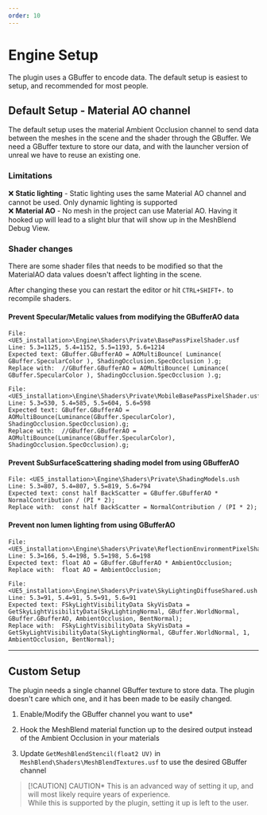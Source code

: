 ```yaml
---
order: 10
---
```


# Engine Setup

The plugin uses a GBuffer to encode data. The default setup is easiest to setup, and recommended for most people.

## Default Setup - Material AO channel

The default setup uses the material Ambient Occlusion channel to send data between the meshes in the scene and the shader through the GBuffer. We need a GBuffer texture to store our data, and with the launcher version of unreal we have to reuse an existing one.


### Limitations

:x: **Static lighting** - Static lighting uses the same Material AO channel and cannot be used. Only dynamic lighting is supported
<br>
:x: **Material AO** - No mesh in the project can use Material AO. Having it hooked up will lead to a slight blur that will show up in the MeshBlend Debug View.

### Shader changes

There are some shader files that needs to be modified so that the MaterialAO data values doesn't affect lighting in the scene.

After changing these you can restart the editor or hit `CTRL+SHIFT+.` to recompile shaders.


#### Prevent Specular/Metalic values from modifying the GBufferAO data
```
File: <UE5_installation>\Engine\Shaders\Private\BasePassPixelShader.usf
Line: 5.3=1125, 5.4=1152, 5.5=1193, 5.6=1214
Expected text: GBuffer.GBufferAO = AOMultiBounce( Luminance( GBuffer.SpecularColor ), ShadingOcclusion.SpecOcclusion ).g;
Replace with:  //GBuffer.GBufferAO = AOMultiBounce( Luminance( GBuffer.SpecularColor ), ShadingOcclusion.SpecOcclusion ).g;
```

```
File: <UE5_installation>\Engine\Shaders\Private\MobileBasePassPixelShader.usf
Line: 5.3=530, 5.4=585, 5.5=604, 5.6=598
Expected text: GBuffer.GBufferAO = AOMultiBounce(Luminance(GBuffer.SpecularColor), ShadingOcclusion.SpecOcclusion).g;
Replace with:  //GBuffer.GBufferAO = AOMultiBounce(Luminance(GBuffer.SpecularColor), ShadingOcclusion.SpecOcclusion).g;
```

#### Prevent SubSurfaceScattering shading model from using GBufferAO
```
File: <UE5_installation>\Engine\Shaders\Private\ShadingModels.ush
Line: 5.3=807, 5.4=807, 5.5=819, 5.6=794
Expected text: const half BackScatter = GBuffer.GBufferAO * NormalContribution / (PI * 2);
Replace with:  const half BackScatter = NormalContribution / (PI * 2);
```

#### Prevent non lumen lighting from using GBufferAO
```
File: <UE5_installation>\Engine\Shaders\Private\ReflectionEnvironmentPixelShader.usf
Line: 5.3=166, 5.4=198, 5.5=198, 5.6=198
Expected text: float AO = GBuffer.GBufferAO * AmbientOcclusion;
Replace with:  float AO = AmbientOcclusion;
```

```
File: <UE5_installation>\Engine\Shaders\Private\SkyLightingDiffuseShared.ush
Line: 5.3=91, 5.4=91, 5.5=91, 5.6=91
Expected text: FSkyLightVisibilityData SkyVisData = GetSkyLightVisibilityData(SkyLightingNormal, GBuffer.WorldNormal, GBuffer.GBufferAO, AmbientOcclusion, BentNormal);
Replace with:  FSkyLightVisibilityData SkyVisData = GetSkyLightVisibilityData(SkyLightingNormal, GBuffer.WorldNormal, 1, AmbientOcclusion, BentNormal);
```

---

## Custom Setup

The plugin needs a single channel GBuffer texture to store data. The plugin doesn't care which one, and it has been made to be easily changed.

1. Enable/Modify the GBuffer channel you want to use*

2. Hook the MeshBlend material function up to the desired output instead of the Ambient Occlusion in your materials

3. Update `GetMeshBlendStencil(float2 UV)` in `MeshBlend\Shaders\MeshBlendTextures.usf` to use the desired GBuffer channel

> [!CAUTION] CAUTION*
> This is an advanced way of setting it up, and will most likely require years of experience.
> <br>
> While this is supported by the plugin, setting it up is left to the user.